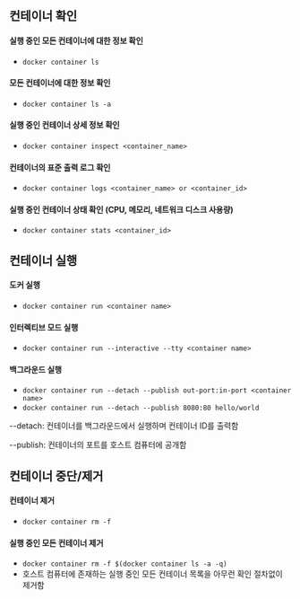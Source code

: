## 컨테이너 확인

#### 실행 중인 모든 컨테이너에 대한 정보 확인
- `docker container ls`

#### 모든 컨테이너에 대한 정보 확인
- `docker container ls -a`

#### 실행 중인 컨테이너 상세 정보 확인
- `docker container inspect <container_name>`

#### 컨테이너의 표준 출력 로그 확인
- `docker container logs <container_name> or <container_id>`

#### 실행 중인 컨테이너 상태 확인 (CPU, 메모리, 네트워크 디스크 사용량)
- `docker container stats <container_id>`

## 컨테이너 실행

#### 도커 실행
- `docker container run <container name>`

#### 인터렉티브 모드 실행
- `docker container run --interactive --tty <container name>`

#### 백그라운드 실행
- `docker container run --detach --publish out-port:in-port <container name>`
- `docker container run --detach --publish 8080:80 hello/world`

--detach: 컨테이너를 백그라운드에서 실행하며 컨테이너 ID를 출력함

--publish: 컨테이너의 포트를 호스트 컴퓨터에 공개함

## 컨테이너 중단/제거

#### 컨테이너 제거
- `docker container rm -f `

#### 실행 중인 모든 컨테이너 제거
- `docker container rm -f $(docker container ls -a -q)`
- 호스트 컴퓨터에 존재하는 실행 중인 모든 컨테이너 목록을 아무런 확인 절차없이 제거함

